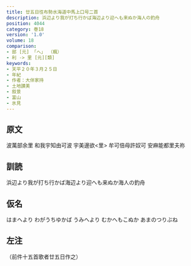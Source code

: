 ```yaml
---
title: 廿五日徃布勢水海道中馬上口号二首
description: 浜辺より我が打ち行かば海辺より迎へも来ぬか海人の釣舟
position: 4044
category: 巻18
version: '1.0'
volume: 18
comparison:
- 部 [元] 「へ」 （楓）
- 利 -> 里 [元][類]
keywords:
- 天平２０年３月２５日
- 年紀
- 作者：大伴家持
- 土地讃美
- 叙景
- 富山
- 氷見
---
```


## 原文

波萬部余里 和我宇知由可波 宇美邊欲<里> 牟可倍母許奴可 安麻能都里夫祢

## 訓読

浜辺より我が打ち行かば海辺より迎へも来ぬか海人の釣舟

## 仮名

はまへより わがうちゆかば うみへより むかへもこぬか あまのつりぶね

## 左注

（前件十五首歌者廿五日作之）
